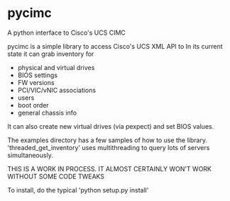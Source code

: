 pycimc
======

A python interface to Cisco's UCS CIMC

pycimc is a simple library to access Cisco's UCS XML API to 
In its current state it can grab inventory for
- physical and virtual drives
- BIOS settings
- FW versions
- PCI/VIC/vNIC associations
- users
- boot order
- general chassis info

It can also create new virtual drives (via pexpect) and set BIOS values.

The examples directory has a few samples of how to use the library. 'threaded_get_inventory' uses multithreading to query lots of servers simultaneously.

THIS IS A WORK IN PROCESS. IT ALMOST CERTAINLY WON'T WORK WITHOUT SOME CODE TWEAKS

To install, do the typical 'python setup.py install'
